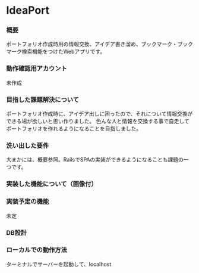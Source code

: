 # IdeaPort

### 概要
ポートフォリオ作成時用の情報交換、アイデア書き溜め、ブックマーク・ブックマーク検索機能をつけたWebアプリです。

### 動作確認用アカウント
未作成

### 目指した課題解決について
ポートフォリオ作成時に、アイデア出しに困ったので、それについて情報交換ができる場が欲しいと思い作りました。
色んな人と情報を交換する事で自走してポートフォリオを作れるようになることを目指しました。

### 洗い出した要件
大まかには、概要参照。RailsでSPAの実装ができるようになることも課題の一つです。

### 実装した機能について（画像付）


### 実装予定の機能
未定

### DB設計

### ローカルでの動作方法
ターミナルでサーバーを起動して、localhost
